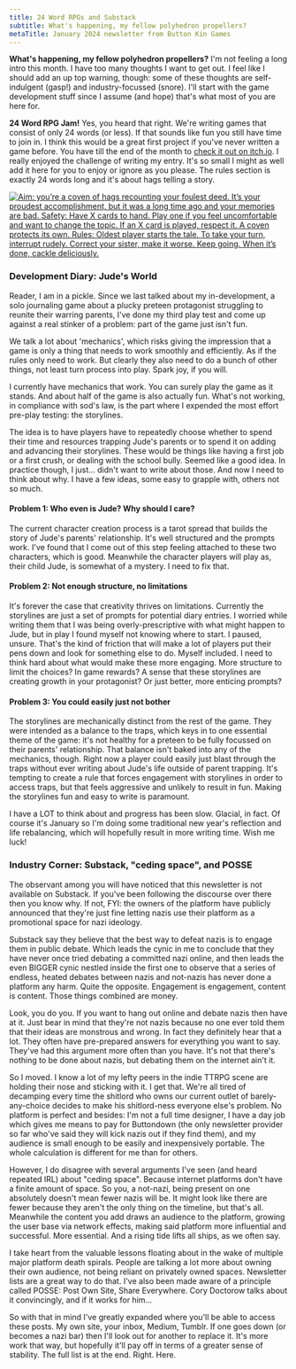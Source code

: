 ```yaml
---
title: 24 Word RPGs and Substack
subtitle: What's happening, my fellow polyhedron propellers?
metaTitle: January 2024 newsletter from Button Kin Games
---
```


<p>
    <b>What's happening, my fellow polyhedron propellers?</b> I'm not feeling a long intro this month. I have too many thoughts I want to get out. I feel like I should add an up top warning, though: some of these thoughts are self-indulgent (gasp!) and industry-focussed (snore). I'll start with the game development stuff since I assume (and hope) that's what most of you are here for.
</p><p>
    <b>24 Word RPG Jam!</b> Yes, you heard that right. We're writing games that consist of only 24 words (or less). If that sounds like fun you still have time to join in. I think this would be a great first project if you've never written a game before. You have till the end of the month to <a href="https://itch.io/jam/24wordrpgjam" target="_blank">check it out on itch.io</a>. I really enjoyed the challenge of writing my entry. It's so small I might as well add it here for you to enjoy or ignore as you please. The rules section is exactly 24 words long and it's about hags telling a story.
</p>
<a href="https://buttonkin.itch.io/quibbling-bess" target="_blank"><img src="https://buttonkin.com/assets/images/newsletter/quibbling_bess.png" alt="Aim: you’re a coven of hags recounting your foulest deed. It’s your proudest accomplishment, but it was a long time ago and your memories are bad. Safety: Have X cards to hand. Play one if you feel uncomfortable and want to change the topic. If an X card is played, respect it. A coven protects its own. Rules: Oldest player starts the tale. To take your turn, interrupt rudely. Correct your sister, make it worse. Keep going. When it’s done, cackle deliciously."/></a>
<h3>Development Diary: Jude's World</h3>
<p>
    Reader, I am in a pickle. Since we last talked about my in-development, a solo journaling game about a plucky preteen protagonist struggling to reunite their warring parents, I've done my third play test and come up against a real stinker of a problem: part of the game just isn't fun.
</p><p>
    We talk a lot about 'mechanics', which risks giving the impression that a game is only a thing that needs to work smoothly and efficiently. As if the rules only need to work. But clearly they also need to do a bunch of other things, not least turn process into play. Spark joy, if you will.
</p><p>
    I currently have mechanics that work. You can surely play the game as it stands. And about half of the game is also actually fun. What's not working, in compliance with sod's law, is the part where I expended the most effort pre-play testing: the storylines.
</p><p>
    The idea is to have players have to repeatedly choose whether to spend their time and resources trapping Jude's parents or to spend it on adding and advancing their storylines. These would be things like having a first job or a first crush, or dealing with the school bully. Seemed like a good idea. In practice though, I just... didn't want to write about those. And now I need to think about why. I have a few ideas, some easy to grapple with, others not so much.
</p>
<h4>Problem 1: Who even is Jude? Why should I care?</h4>
<p>
    The current character creation process is a tarot spread that builds the story of Jude's parents' relationship. It's well structured and the prompts work. I've found that I come out of this step feeling attached to these two characters, which is good. Meanwhile the character players will play as, their child Jude, is somewhat of a mystery. I need to fix that.
</p>
<h4>Problem 2: Not enough structure, no limitations</h4>
<p>
    It's forever the case that creativity thrives on limitations. Currently the storylines are just a set of prompts for potential diary entries. I worried while writing them that I was being overly-prescriptive with what might happen to Jude, but in play I found myself not knowing where to start. I paused, unsure. That's the kind of friction that will make a lot of players put their pens down and look for something else to do. Myself included. I need to think hard about what would make these more engaging. More structure to limit the choices? In game rewards? A sense that these storylines are creating growth in your protagonist? Or just better, more enticing prompts?
</p>
<h4>Problem 3: You could easily just not bother</h4>
<p>
    The storylines are mechanically distinct from the rest of the game. They were intended as a balance to the traps, which keys in to one essential theme of the game: it's not healthy for a preteen to be fully focussed on their parents' relationship. That balance isn't baked into any of the mechanics, though. Right now a player could easily just blast through the traps without ever writing about Jude's life outside of parent trapping. It's tempting to create a rule that forces engagement with storylines in order to access traps, but that feels aggressive and unlikely to result in fun. Making the storylines fun and easy to write is paramount.
</p>
<p>
    I have a LOT to think about and progress has been slow. Glacial, in fact. Of course it's January so I'm doing some traditional new year's reflection and life rebalancing, which will hopefully result in more writing time. Wish me luck!
</p>
<h3>Industry Corner: Substack, "ceding space", and POSSE</h3>
<p>
    The observant among you will have noticed that this newsletter is not available on Substack. If you've been following the discourse over there then you know why. If not, FYI: the owners of the platform have publicly announced that they're just fine letting nazis use their platform as a promotional space for nazi ideology.
</p><p>
    Substack say they believe that the best way to defeat nazis is to engage them in public debate. Which leads the cynic in me to conclude that they have never once tried debating a committed nazi online, and then leads the even BIGGER cynic nestled inside the first one to observe that a series of endless, heated debates between nazis and not-nazis has never done a platform any harm. Quite the opposite. Engagement is engagement, content is content. Those things combined are money.
</p><p>
    Look, you do you. If you want to hang out online and debate nazis then have at it. Just bear in mind that they're not nazis because no one ever told them that their ideas are monstrous and wrong. In fact they definitely hear that a lot. They often have pre-prepared answers for everything you want to say. They've had this argument more often than you have. It's not that there's nothing to be done about nazis, but debating them on the internet ain't it.
</p><p>
    So I moved. I know a lot of my lefty peers in the indie TTRPG scene are holding their nose and sticking with it. I get that. We're all tired of decamping every time the shitlord who owns our current outlet of barely-any-choice decides to make his shitlord-ness everyone else's problem. No platform is perfect and besides: I'm not a full time designer, I have a day job which gives me means to pay for Buttondown (the only newsletter provider so far who've said they will kick nazis out if they find them), and my audience is small enough to be easily and inexpensively portable. The whole calculation is different for me than for others.
</p><p>
    However, I do disagree with several arguments I've seen (and heard repeated IRL) about "ceding space". Because internet platforms don't have a finite amount of space. So you, a not-nazi, being present on one absolutely doesn't mean fewer nazis will be. It might look like there are fewer because they aren't the only thing on the timeline, but that's all. Meanwhile the content you add draws an audience to the platform, growing the user base via network effects, making said platform more influential and successful. More essential. And a rising tide lifts all ships, as we often say.
</p><p>
    I take heart from the valuable lessons floating about in the wake of multiple major platform death spirals. People are talking a lot more about owning their own audience, not being reliant on privately owned spaces. Newsletter lists are a great way to do that. I've also been made aware of a principle called POSSE: Post Own Site, Share Everywhere. Cory Doctorow talks about it convincingly, and if it works for him...
</p><p>
    So with that in mind I've greatly expanded where you'll be able to access these posts. My own site, your inbox, Medium, Tumblr. If one goes down (or becomes a nazi bar) then I'll look out for another to replace it. It's more work that way, but hopefully it'll pay off in terms of a greater sense of stability. The full list is at the end. Right. Here.
</p>
